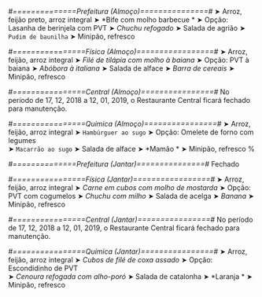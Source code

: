 
*#==============Prefeitura (Almoço)===============#*
➤ Arroz, feijão preto, arroz integral
➤ *Bife com molho barbecue  *
➤ Opção: Lasanha de berinjela com PVT
➤ *Chuchu refogado*
➤ Salada de agrião
➤ `Pudim de baunilha`
➤ Minipão, refresco

*#================Física (Almoço)=================#*
➤ Arroz, feijão, arroz integral
➤ *Filé de tilápia com molho à baiana*
➤ Opção: PVT à baiana
➤ *Abóbora à italiana*
➤ Salada de alface
➤ *Barra de cereais*
➤ Minipão, refresco

*#================Central (Almoço)================#*
No período de 17, 12, 2018 a 12, 01, 2019, o Restaurante Central ficará fechado para manutenção.

*#================Química (Almoço)================#*
➤ Arroz, feijão, arroz integral
➤ `Hambúrguer ao sugo`
➤ Opção: Omelete de forno com legumes  
➤ `Macarrão ao sugo`
➤ Salada de alface 
➤ *Mamão *
➤ Minipão, refresco
%

*#==============Prefeitura (Jantar)===============#*
Fechado

*#================Física (Jantar)=================#*
➤ Arroz, feijão, arroz integral
➤ *Carne em cubos com molho de mostarda*
➤ Opção: PVT com cogumelos
➤ *Chuchu com milho*
➤ Salada de acelga
➤ *Banana*
➤ Minipão, refresco

*#================Central (Jantar)================#*
No período de 17, 12, 2018 a 12, 01, 2019, o Restaurante Central ficará fechado para manutenção.

*#================Química (Jantar)================#*
➤ Arroz, feijão, arroz integral
➤ *Cubos de filé de coxa assado*
➤ Opção: Escondidinho de PVT   
➤ *Cenoura refogada com alho-poró*
➤ Salada de catalonha 
➤ *Laranja *
➤ Minipão, refresco
